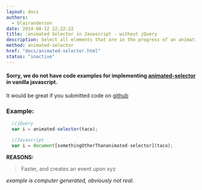 ```yaml
---
layout: docs
authors:
  - blairanderson
date: 2014-08-12 22:22:22
title: :animated Selector in Javascript - without jQuery
description: Select all elements that are in the progress of an animation at the time the selector is run.
method: animated-selector
href: "docs/animated-selector.html"
status: "inactive"
---
```


#### Sorry, we do not have code examples for implementing [animated-selector](http://api.jquery.com/animated-selector/) in vanilla javascript.

It would be great if you submitted code on [github](https://github.com/blairanderson/without-jquery/blob/master/docs/animated-selector.md)

### Example:

```javascript
  //jQuery
  var i = animated-selector(taco);

  //Javascript
  var i = document[somethingOtherThananimated-selector](taco);

```

**REASONS:**
> Faster, and creates an event upon xyz

*example is computer generated, obviously not real.*
